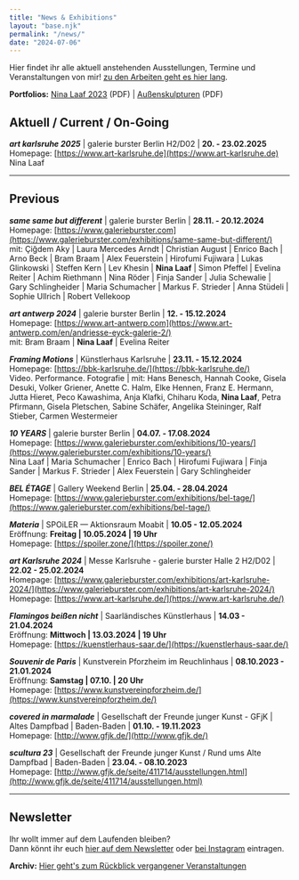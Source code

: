```yaml
---
title: "News & Exhibitions"
layout: "base.njk"
permalink: "/news/"
date: "2024-07-06"
---
```


Hier findet ihr alle aktuell anstehenden Ausstellungen, Termine und Veranstaltungen von mir! [zu den Arbeiten geht es hier lang](/works/).

**Portfolios:** 
[Nina Laaf 2023](https://nina-laaf.de/files/Portfolio_Nina_Laaf_2023.pdf) (PDF) | [Außenskulpturen](https://nina-laaf.de/files/Aussenskulpturen-Nina-Laaf-2023.pdf) (PDF)

## Aktuell / Current / On-Going

**_art karlsruhe 2025_** | galerie burster Berlin H2/D02 | **20. - 23.02.2025**  
Homepage: [https://www.art-karlsruhe.de](https://www.art-karlsruhe.de)  
Nina Laaf

---

## Previous

**_same same but different_** | galerie burster Berlin | **28.11. - 20.12.2024**  
Homepage: [https://www.galerieburster.com](https://www.galerieburster.com/exhibitions/same-same-but-different/)  
mit: Çiğdem Aky | Laura Mercedes Arndt | Christian August | Enrico Bach | Arno Beck | Bram Braam | Alex Feuerstein | Hirofumi Fujiwara | Lukas Glinkowski | Steffen Kern | Lev Khesin | **Nina Laaf** | Simon Pfeffel | Evelina Reiter | Achim Riethmann | Nina Röder | Finja Sander | Julia Schewalie | Gary Schlingheider | Maria Schumacher | Markus F. Strieder | Anna Stüdeli | Sophie Ullrich | Robert Vellekoop

**_art antwerp 2024_** | galerie burster Berlin | **12. - 15.12.2024**  
Homepage: [https://www.art-antwerp.com](https://www.art-antwerp.com/en/andriesse-eyck-galerie-2/)  
mit: Bram Braam | **Nina Laaf** | Evelina Reiter

**_Framing Motions_** | Künstlerhaus Karlsruhe | **23.11. - 15.12.2024**  
Homepage: [https://bbk-karlsruhe.de/](https://bbk-karlsruhe.de/)  
Video. Performance. Fotografie | mit: Hans Benesch, Hannah Cooke, Gisela Desuki, Volker Griener, Anette C. Halm, Elke Hennen, Franz E. Hermann, Jutta Hieret, Peco Kawashima, Anja Klafki, Chiharu Koda, **Nina Laaf**, Petra Pfirmann, Gisela Pletschen, Sabine Schäfer, Angelika Steininger, Ralf Stieber, Carmen Westermeier

**_10 YEARS_** | galerie burster Berlin | **04.07. - 17.08.2024**  
Homepage: [https://www.galerieburster.com/exhibitions/10-years/](https://www.galerieburster.com/exhibitions/10-years/)  
Nina Laaf | Maria Schumacher | Enrico Bach | Hirofumi Fujiwara | Finja Sander | Markus F. Strieder | Alex Feuerstein | Gary Schlingheider

**_BEL ÉTAGE_** | Gallery Weekend Berlin | **25.04. - 28.04.2024**  
Homepage: [https://www.galerieburster.com/exhibitions/bel-tage/](https://www.galerieburster.com/exhibitions/bel-tage/)

**_Materia_** | SPOiLER — Aktionsraum Moabit | **10.05 - 12.05.2024**  
Eröffnung: **Freitag | 10.05.2024 | 19 Uhr**  
Homepage: [https://spoiler.zone/](https://spoiler.zone/)

**_art Karlsruhe 2024_** | Messe Karlsruhe - galerie burster Halle 2 H2/D02 | **22.02 - 25.02.2024**  
Homepage: [https://www.galerieburster.com/exhibitions/art-karlsruhe-2024/](https://www.galerieburster.com/exhibitions/art-karlsruhe-2024/)  
Homepage: [https://www.art-karlsruhe.de/](https://www.art-karlsruhe.de/)

**_Flamingos beißen nicht_** | Saarländisches Künstlerhaus | **14.03 - 21.04.2024**  
Eröffnung: **Mittwoch | 13.03.2024 | 19 Uhr**  
Homepage: [https://kuenstlerhaus-saar.de/](https://kuenstlerhaus-saar.de/)

**_Souvenir de Paris_** | Kunstverein Pforzheim im Reuchlinhaus | **08.10.2023 - 21.01.2024**  
Eröffnung: **Samstag | 07.10. | 20 Uhr**  
Homepage: [https://www.kunstvereinpforzheim.de/](https://www.kunstvereinpforzheim.de/)

**_covered in marmalade_** | Gesellschaft der Freunde junger Kunst - GFjK | Altes Dampfbad | Baden-Baden | **01.10. - 19.11.2023**  
Homepage: [http://www.gfjk.de/](http://www.gfjk.de/)

**_scultura 23_** | Gesellschaft der Freunde junger Kunst / Rund ums Alte Dampfbad | Baden-Baden | **23.04. - 08.10.2023**  
Homepage: [http://www.gfjk.de/seite/411714/ausstellungen.html](http://www.gfjk.de/seite/411714/ausstellungen.html)

---

## Newsletter

Ihr wollt immer auf dem Laufenden bleiben?  
Dann könnt ihr euch [hier auf dem Newsletter](https://nina-laaf.de/pages/newsletter/) oder [bei Instagram](https://www.instagram.com/ninalaaf/) eintragen.

**Archiv:** [Hier geht's zum Rückblick vergangener Veranstaltungen](/pages/archiv/)